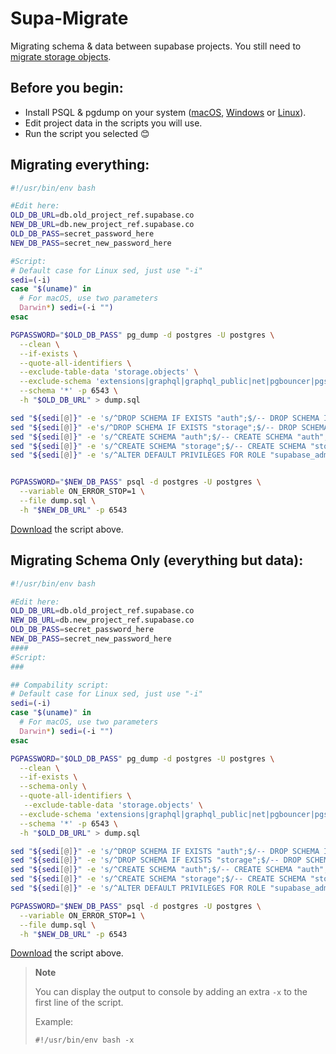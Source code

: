 # Supa-Migrate
Migrating schema &amp; data between supabase projects. You still need to [migrate storage objects](https://supabase.com/docs/guides/database#migrate-storage-objects).

## Before you begin:
 - Install PSQL & pgdump on your system ([macOS](https://stackoverflow.com/a/55564878/2188186), [Windows](https://www.enterprisedb.com/downloads/postgres-postgresql-downloads) or [Linux](https://www.postgresql.org/download/linux/ubuntu/)).
 - Edit project data in the scripts you will use. 
 - Run the script you selected 😊

## Migrating everything:
``` bash
#!/usr/bin/env bash

#Edit here:
OLD_DB_URL=db.old_project_ref.supabase.co
NEW_DB_URL=db.new_project_ref.supabase.co
OLD_DB_PASS=secret_password_here
NEW_DB_PASS=secret_new_password_here

#Script:
# Default case for Linux sed, just use "-i"
sedi=(-i)
case "$(uname)" in
  # For macOS, use two parameters
  Darwin*) sedi=(-i "")
esac

PGPASSWORD="$OLD_DB_PASS" pg_dump -d postgres -U postgres \
  --clean \
  --if-exists \
  --quote-all-identifiers \
  --exclude-table-data 'storage.objects' \
  --exclude-schema 'extensions|graphql|graphql_public|net|pgbouncer|pgsodium|pgsodium_masks|realtime|supabase_functions|storage|pg_*|information_schema' \
  --schema '*' -p 6543 \
  -h "$OLD_DB_URL" > dump.sql 

sed "${sedi[@]}" -e 's/^DROP SCHEMA IF EXISTS "auth";$/-- DROP SCHEMA IF EXISTS "auth";/' dump.sql
sed "${sedi[@]}" -e's/^DROP SCHEMA IF EXISTS "storage";$/-- DROP SCHEMA IF EXISTS "storage";/' dump.sql
sed "${sedi[@]}" -e 's/^CREATE SCHEMA "auth";$/-- CREATE SCHEMA "auth";/' dump.sql
sed "${sedi[@]}" -e 's/^CREATE SCHEMA "storage";$/-- CREATE SCHEMA "storage";/' dump.sql
sed "${sedi[@]}" -e 's/^ALTER DEFAULT PRIVILEGES FOR ROLE "supabase_admin"/-- ALTER DEFAULT PRIVILEGES FOR ROLE "supabase_admin"/' dump.sql


PGPASSWORD="$NEW_DB_PASS" psql -d postgres -U postgres \
  --variable ON_ERROR_STOP=1 \
  --file dump.sql \
  -h "$NEW_DB_URL" -p 6543
```
[Download](https://raw.githubusercontent.com/mansueli/Supa-Migrate/main/migrate_project.sh) the script above.

## Migrating Schema Only (everything but data):

``` bash
#!/usr/bin/env bash

#Edit here:
OLD_DB_URL=db.old_project_ref.supabase.co
NEW_DB_URL=db.new_project_ref.supabase.co
OLD_DB_PASS=secret_password_here
NEW_DB_PASS=secret_new_password_here
####
#Script:
###

## Compability script:
# Default case for Linux sed, just use "-i"
sedi=(-i)
case "$(uname)" in
  # For macOS, use two parameters
  Darwin*) sedi=(-i "")
esac

PGPASSWORD="$OLD_DB_PASS" pg_dump -d postgres -U postgres \
  --clean \
  --if-exists \
  --schema-only \
  --quote-all-identifiers \
   --exclude-table-data 'storage.objects' \
  --exclude-schema 'extensions|graphql|graphql_public|net|pgbouncer|pgsodium|pgsodium_masks|realtime|supabase_functions|storage|pg_*|information_schema' \
  --schema '*' -p 6543 \
  -h "$OLD_DB_URL" > dump.sql 

sed "${sedi[@]}" -e 's/^DROP SCHEMA IF EXISTS "auth";$/-- DROP SCHEMA IF EXISTS "auth";/' dump.sql
sed "${sedi[@]}" -e 's/^DROP SCHEMA IF EXISTS "storage";$/-- DROP SCHEMA IF EXISTS "storage";/' dump.sql
sed "${sedi[@]}" -e 's/^CREATE SCHEMA "auth";$/-- CREATE SCHEMA "auth";/' dump.sql
sed "${sedi[@]}" -e 's/^CREATE SCHEMA "storage";$/-- CREATE SCHEMA "storage";/' dump.sql
sed "${sedi[@]}" -e 's/^ALTER DEFAULT PRIVILEGES FOR ROLE "supabase_admin"/-- ALTER DEFAULT PRIVILEGES FOR ROLE "supabase_admin"/' dump.sql

PGPASSWORD="$NEW_DB_PASS" psql -d postgres -U postgres \
  --variable ON_ERROR_STOP=1 \
  --file dump.sql \
  -h "$NEW_DB_URL" -p 6543
```
[Download](https://raw.githubusercontent.com/mansueli/Supa-Migrate/main/migrate_schema.sh) the script above.

> **Note** 
>
> You can display the output to console by adding an extra `-x` to the first line of the script. 
>
> Example:
> ```
> #!/usr/bin/env bash -x
> ```
